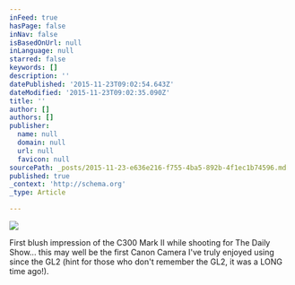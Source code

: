 ```yaml
---
inFeed: true
hasPage: false
inNav: false
isBasedOnUrl: null
inLanguage: null
starred: false
keywords: []
description: ''
datePublished: '2015-11-23T09:02:54.643Z'
dateModified: '2015-11-23T09:02:35.090Z'
title: ''
author: []
authors: []
publisher:
  name: null
  domain: null
  url: null
  favicon: null
sourcePath: _posts/2015-11-23-e636e216-f755-4ba5-892b-4f1ec1b74596.md
published: true
_context: 'http://schema.org'
_type: Article

---
```

![](https://the-grid-user-content.s3-us-west-2.amazonaws.com/cdc32c6f-b6c9-4354-bfa2-ecfcd7518923.jpg)

First blush impression of the C300 Mark II while shooting for The Daily Show... this may well be the first Canon Camera I've truly enjoyed using since the GL2 (hint for those who don't remember the GL2, it was a LONG time ago!).